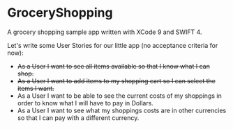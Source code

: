 # GroceryShopping
A grocery shopping sample app written with XCode 9 and SWIFT 4.

Let's write some User Stories for our little app (no acceptance criteria for now):
* ~~As a User I want to see all items available so that I know what I can shop.~~
* ~~As a User I want to add items to my shopping cart so I can select the items I want.~~
* As a User I want to be able to see the current costs of my shoppings in order to know what I will have to pay in Dollars.
* As a User I want to see what my shoppings costs are in other currencies so that I can pay with a different currency.

